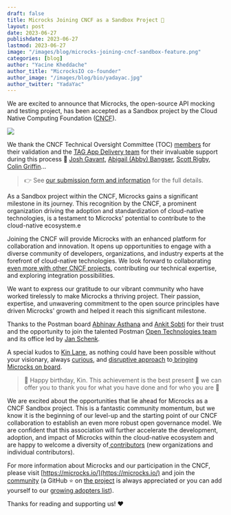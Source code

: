 ```yaml
---
draft: false
title: Microcks Joining CNCF as a Sandbox Project 🎉
layout: post
date: 2023-06-27
publishdate: 2023-06-27
lastmod: 2023-06-27
image: "/images/blog/microcks-joining-cncf-sandbox-feature.png"
categories: [blog]
author: "Yacine Kheddache"
author_title: "MicrocksIO co-founder"
author_image: "/images/blog/bio/yadayac.jpg"
author_twitter: "YadaYac"
---
```


We are excited to announce that Microcks, the open-source API mocking and testing project, has been accepted as a Sandbox project by the Cloud Native Computing Foundation ([CNCF](https://www.cncf.io/)). 

![](/images/blog/microcks-joining-cncf-sandbox-feature.png)

We thank the CNCF Technical Oversight Committee (TOC) [members](https://www.cncf.io/people/technical-oversight-committee/) for their validation and the [TAG App Delivery team](https://tag-app-delivery.cncf.io/) for their invaluable support during this process 🙏 [Josh Gavant](https://www.linkedin.com/in/joshgav/), [Abigail (Abby) Bangser](https://www.linkedin.com/in/abbybangser/), [Scott Rigby](https://www.linkedin.com/in/scottrigby/), [Colin Griffin](https://www.linkedin.com/in/colin-e-griffin/)...

> 👉 See [our submission form and information](https://github.com/cncf/sandbox/issues/37) for the full details.

As a Sandbox project within the CNCF, Microcks gains a significant milestone in its journey. This recognition by the CNCF, a prominent organization driving the adoption and standardization of cloud-native technologies, is a testament to Microcks' potential to contribute to the cloud-native ecosystem.e

Joining the CNCF will provide Microcks with an enhanced platform for collaboration and innovation. It opens up opportunities to engage with a diverse community of developers, organizations, and industry experts at the forefront of cloud-native technologies. We look forward to collaborating [even more with other CNCF projects](https://www.linkedin.com/feed/update/urn:li:activity:7076562037866147840), contributing our technical expertise, and exploring integration possibilities.

We want to express our gratitude to our vibrant community who have worked tirelessly to make Microcks a thriving project. Their passion, expertise, and unwavering commitment to the open source principles have driven Microcks' growth and helped it reach this significant milestone.

Thanks to the Postman board [Abhinav Asthana](https://www.linkedin.com/in/abhinavasthana/) and [Ankit Sobti](https://www.linkedin.com/in/ankit-sobti/) for their trust and the opportunity to join the talented Postman [Open Technologies team](https://learning.postman.com/open-technologies/) and its office led by [Jan Schenk](https://www.linkedin.com/in/janschenk/).

A special kudos to [Kin Lane](https://www.linkedin.com/in/kinlane/), as nothing could have been possible without your visionary, always [curious](https://apievangelist.com/2023/02/12/the-source-of-truth-for-an-api/), and [disruptive approach](https://www.postman.com/events/breaking-changes/) to[ bringing Microcks on board](https://blog.postman.com/postman-and-microcks-partner-enterprise-grade-mocking-and-testing/).

> 🎂 Happy birthday, Kin. This achievement is the best present 🎁 we can offer you to thank you for what you have done and for who you are 🙌

We are excited about the opportunities that lie ahead for Microcks as a CNCF Sandbox project. This is a fantastic community momentum, but we know it is the beginning of our level-up and the starting point of our CNCF collaboration to establish an even more robust open governance model. We are confident that this association will further accelerate the development, adoption, and impact of Microcks within the cloud-native ecosystem and are happy to welcome a diversity of[ contributors](https://www.linkedin.com/feed/update/urn:li:activity:7076562037866147840/) (new organizations and individual contributors).

For more information about Microcks and our participation in the CNCF, please visit [https://microcks.io/](https://microcks.io/) and join the [community](https://microcks.io/community/) (a GitHub ⭐️ on [the project](https://github.com/microcks/microcks) is always appreciated or you can add yourself to our [growing adopters list](https://github.com/microcks/.github/blob/main/ADOPTERS.md)).

Thanks for reading and supporting us! ❤️
